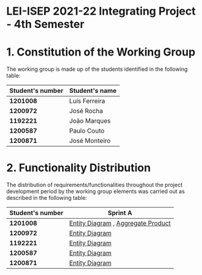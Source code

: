 # LEI-ISEP 2021-22 Integrating Project - 4th Semester

# 1. Constitution of the Working Group


The working group is made up of the students identified in the following table:

| Student's number	   | Student's name			    |
|--------------|------------------------------|
| **1201008**  | Luís Ferreira|
| **1200972**  | José Rocha|
| **1192221**  | João Marques|
| **1200587**  | Paulo Couto |
| **1200871**  | José Monteiro |

# 2. Functionality Distribution ###

The distribution of requirements/functionalities throughout the project development period by the working group elements was carried out as described in the following table:

| Student's number | Sprint A|
|-----------|----------|
| **1201008**| [Entity Diagram](./SprintA/DomainModel/EntitiesDiagram) , [Aggregate Product](./SprintA/DomainModel/AggregatesDiagram/AggregateProduct)|
| **1200972**| [Entity Diagram](./SprintA/DomainModel/EntitiesDiagram)|
| **1192221** | [Entity Diagram](./SprintA/DomainModel/EntitiesDiagram) |
| **1200587**| [Entity Diagram](./SprintA/DomainModel/EntitiesDiagram)|
| **1200871**| [Entity Diagram](./SprintA/DomainModel/EntitiesDiagram) | 